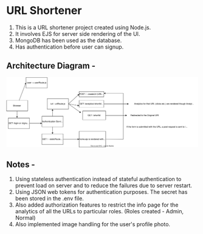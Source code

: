 # URL Shortener
1. This is a URL shortener project created using Node.js. 
2. It involves EJS for server side rendering of the UI.
3. MongoDB has been used as the database.
4. Has authentication before user can signup.

## Architecture Diagram - 
![](./architecture.drawio.svg)

## Notes - 
1. Using stateless authentication instead of stateful authentication to prevent load on server and to reduce the failures due to server restart.
2. Using JSON web tokens for authentication purposes. The secret has been stored in the .env file.
3. Also added authorization features to restrict the info page for the analytics of all the URLs to particular roles. (Roles created - Admin, Normal)
4. Also implemented image handling for the user's profile photo.